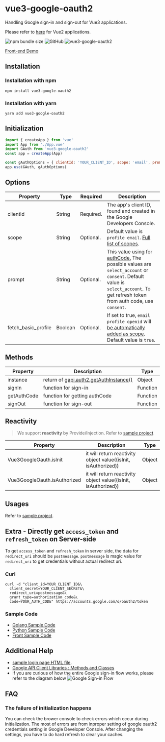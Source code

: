 # vue3-google-oauth2
Handling Google sign-in and sign-out for Vue3 applications. 

Please refer to [here](https://github.com/guruahn/vue-google-oauth2) for Vue2 applications.


![npm bundle size](https://img.shields.io/bundlephobia/minzip/vue3-google-oauth2.svg)
![GitHub](https://img.shields.io/npm/l/vue3-google-oauth2)
![vue3-google-oauth2](https://img.shields.io/npm/dt/vue3-google-oauth2.svg)


[Front-end Demo](https://github.com/guruahn/vue3-google-oauth2-front-sample)

## Installation
### Installation with npm
```
npm install vue3-google-oauth2
```

### Installation with yarn
```
yarn add vue3-google-oauth2
```

## Initialization
```javascript
import { createApp } from 'vue'
import App from './App.vue'
import GAuth from 'vue3-google-oauth2'
const app = createApp(App)

const gAuthOptions = { clientId: 'YOUR_CLIENT_ID', scope: 'email', prompt: 'consent', fetch_basic_profile: false }
app.use(GAuth, gAuthOptions)
```


## Options
| Property     | Type     | Required        | Description     |
|--------------|----------|-----------------|-----------------|
| clientId     | String   | Required.       | The app's client ID, found and created in the Google Developers Console. |
| scope        | String   | Optional.       | Default value is `profile email`. [Full list of scopes](https://developers.google.com/identity/protocols/googlescopes). |
| prompt       | String   | Optional.       | This value using for [authCode.](https://developers.google.com/api-client-library/javascript/reference/referencedocs#gapiauth2offlineaccessoptions) The possible values are `select_account` or `consent`. Default value is `select_account`. To get refresh token from auth code, use `consent`.|
| fetch_basic_profile       | Boolean   | Optional.       | If set to true, `email profile openid` will [be automatically added as scope](https://developers.google.com/identity/sign-in/web/sign-in). Default value is `true`. |

## Methods
| Property     | Description        | Type     |
|--------------|--------------------|----------|
| instance   | return of [gapi.auth2.getAuthInstance()](https://developers.google.com/identity/sign-in/web/reference#gapiauth2authresponse)   | Object |
| signIn       | function for sign-in | Function  |
| getAuthCode  | function for getting authCode | Function  |
| signOut      | function for sign-out | Function  |

## Reactivity
> We support **reactivity** by Provide/Injection. Refer to [sample project](https://github.com/guruahn/vue3-google-oauth2-front-sample).

| Property     | Description        | Type     |
|--------------|--------------------|----------|
| Vue3GoogleOauth.isInit   | it will return reactivity object value({isInit, isAuthorized})  | Object |
| Vue3GoogleOauth.isAuthorized   | it will return reactivity object value({isInit, isAuthorized})  | Object |

## Usages
Refer to [sample project](https://github.com/guruahn/vue3-google-oauth2-front-sample).


## Extra - Directly get `access_token` and `refresh_token` on Server-side
To get `access_token` and `refresh_token` in server side, the data for `redirect_uri` should be `postmessage`. `postmessage` is magic value for `redirect_uri` to get credentials without actual redirect uri.

### Curl
```
curl -d "client_id=YOUR_CLIENT_ID&\
  client_secret=YOUR_CLIENT_SECRET&\
  redirect_uri=postmessage&\
  grant_type=authorization_code&\
  code=YOUR_AUTH_CODE" https://accounts.google.com/o/oauth2/token
```

### Sample Code
- [Golang Sample Code](https://github.com/guruahn/vue-google-oauth2/blob/master/backend-samples/golang/main.go)
- [Python Sample Code](https://github.com/guruahn/vue-google-oauth2/blob/master/backend-samples/python/main.py)
- [Front Sample Code](https://github.com/guruahn/vue-google-oauth2-front-sample-vue3)

## Additional Help
- [sample login page HTML file](https://github.com/guruahn/vue-google-oauth2/blob/master/sample.html).
- [Google API Client Libraries : Methods and Classes](https://developers.google.com/api-client-library/javascript/reference/referencedocs)
- If you are curious of how the entire Google sign-in flow works, please refer to the diagram below
![Google Sign-in Flow](https://developers.google.com/identity/sign-in/web/server_side_code_flow.png)


## FAQ
### The failure of initialization happens
You can check the brower console to check errors which occur during initialization.
The most of errors are from inproper setting of google oauth2 credentials setting in Google Developer Console.
After changing the settings, you have to do hard refresh to clear your caches.

